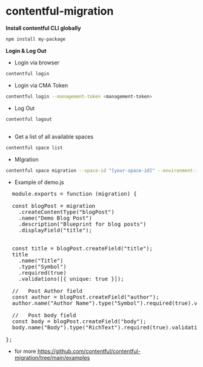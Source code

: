 # contentful-migration

**Install contentful CLI globally**

```bash
npm install my-package
```
**Login & Log Out**
- Login via browser
  
```bash
contentful login
```

- Login via CMA Token

```bash
contentful login --management-token <management-token>
```

- Log Out

```bash
contentful logout
```
##

- Get a list of all available spaces

```bash
contentful space list
```

- MIgration

```bash
contentful space migration --space-id "[your-space-id]" --environment-id "[your-space-environment]" migration/demo.js -y
```

- Example of demo.js
<pre>
  module.exports = function (migration) {

  const blogPost = migration
    .createContentType("blogPost")
    .name("Demo Blog Post")
    .description("Blueprint for blog posts")
    .displayField("title");


  const title = blogPost.createField("title");
  title
    .name("Title")
    .type("Symbol")
    .required(true)
    .validations([{ unique: true }]);

  //   Post Author field
  const author = blogPost.createField("author");
  author.name("Author Name").type("Symbol").required(true).validations([]);

  //   Post body field
  const body = blogPost.createField("body");
  body.name("Body").type("RichText").required(true).validations([]);

};
</pre>

- for more https://github.com/contentful/contentful-migration/tree/main/examples




